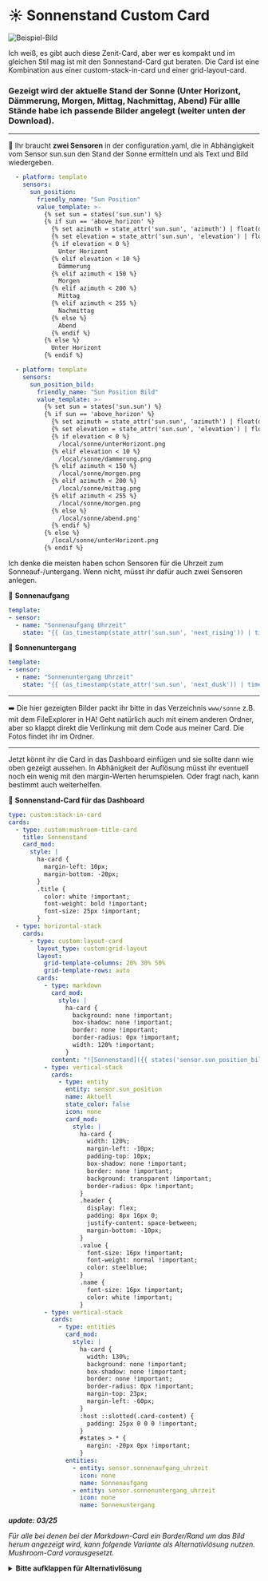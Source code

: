 # ☀️ Sonnenstand Custom Card

![Beispiel-Bild](https://github.com/user-attachments/assets/38152fe6-310c-4739-93ad-97fd67fa4f10)

Ich weiß, es gibt auch diese Zenit-Card, aber wer es kompakt und im gleichen Stil mag ist mit den Sonnestand-Card gut beraten. Die Card ist eine Kombination aus einer custom-stack-in-card und einer grid-layout-card.

### Gezeigt wird der aktuelle Stand der Sonne (Unter Horizont, Dämmerung, Morgen, Mittag, Nachmittag, Abend) Für allle Stände habe ich passende Bilder angelegt (weiter unten der Download).

---

:pushpin: Ihr braucht **zwei Sensoren** in der configuration.yaml, die in  Abhängigkeit vom Sensor sun.sun den Stand der Sonne ermitteln und als Text und Bild wiedergeben.

```yaml
  - platform: template
    sensors:
      sun_position:
        friendly_name: "Sun Position"
        value_template: >-
          {% set sun = states('sun.sun') %}
          {% if sun == 'above_horizon' %}
            {% set azimuth = state_attr('sun.sun', 'azimuth') | float(default=0) %}
            {% set elevation = state_attr('sun.sun', 'elevation') | float(default=0) %}
            {% if elevation < 0 %} 
              Unter Horizont
            {% elif elevation < 10 %} 
              Dämmerung
            {% elif azimuth < 150 %}
              Morgen
            {% elif azimuth < 200 %}
              Mittag
            {% elif azimuth < 255 %}
              Nachmittag
            {% else %}
              Abend
            {% endif %}
          {% else %}
            Unter Horizont 
          {% endif %}

  - platform: template
    sensors:
      sun_position_bild:
        friendly_name: "Sun Position Bild"
        value_template: >-
          {% set sun = states('sun.sun') %}
          {% if sun == 'above_horizon' %}
            {% set azimuth = state_attr('sun.sun', 'azimuth') | float(default=0) %}
            {% set elevation = state_attr('sun.sun', 'elevation') | float(default=0) %}
            {% if elevation < 0 %}
              /local/sonne/unterHorizont.png
            {% elif elevation < 10 %}
              /local/sonne/dammerung.png
            {% elif azimuth < 150 %}
              /local/sonne/morgen.png
            {% elif azimuth < 200 %}
              /local/sonne/mittag.png
            {% elif azimuth < 255 %}
              /local/sonne/morgen.png
            {% else %}
              /local/sonne/abend.png'
            {% endif %}
          {% else %}
            /local/sonne/unterHorizont.png
          {% endif %}
```
Ich denke die meisten haben schon Sensoren für die Uhrzeit zum Sonneauf-/untergang. Wenn nicht, müsst ihr dafür auch zwei Sensoren anlegen.

:pushpin: **Sonnenaufgang**
```yaml
template:
- sensor:
  - name: "Sonnenaufgang Uhrzeit"
    state: "{{ (as_timestamp(state_attr('sun.sun', 'next_rising')) | timestamp_custom('%H:%M')) }}"
```
:pushpin: **Sonnenuntergang**
```yaml
template:
- sensor:
  - name: "Sonnenuntergang Uhrzeit"
    state: "{{ (as_timestamp(state_attr('sun.sun', 'next_dusk')) | timestamp_custom('%H:%M')) }}"
```

---

:arrow_right: Die hier gezeigten Bilder packt ihr bitte in das Verzeichnis `www/sonne` z.B. mit dem FileExplorer in HA! Geht natürlich auch mit einem anderen Ordner, aber so klappt direkt die Verlinkung mit dem Code aus meiner Card. Die Fotos findet ihr im Ordner.

---

Jetzt könnt ihr die Card in das Dashboard einfügen und sie sollte dann wie oben gezeigt aussehen. In Abhänigkeit der Auflösung müsst ihr eventuell noch ein wenig mit den margin-Werten herumspielen. Oder fragt nach, kann bestimmt auch weiterhelfen.


:pushpin: **Sonnenstand-Card für das Dashboard**
```yaml
type: custom:stack-in-card
cards:
  - type: custom:mushroom-title-card
    title: Sonnenstand
    card_mod:
      style: |
        ha-card {
          margin-left: 10px;
          margin-bottom: -20px;
        } 
        .title {
          color: white !important;
          font-weight: bold !important;
          font-size: 25px !important;
        }
  - type: horizontal-stack
    cards:
      - type: custom:layout-card
        layout_type: custom:grid-layout
        layout:
          grid-template-columns: 20% 30% 50%
          grid-template-rows: auto
        cards:
          - type: markdown
            card_mod:
              style: |
                ha-card {
                  background: none !important;
                  box-shadow: none !important;
                  border: none !important;
                  border-radius: 0px !important;
                  width: 120% !important;
                } 
            content: "![Sonnenstand]({{ states('sensor.sun_position_bild') }})"
          - type: vertical-stack
            cards:
              - type: entity
                entity: sensor.sun_position
                name: Aktuell
                state_color: false
                icon: none
                card_mod:
                  style: |
                    ha-card {
                      width: 120%;
                      margin-left: -10px;
                      padding-top: 10px;
                      box-shadow: none !important;
                      border: none !important;
                      background: transparent !important;                  
                      border-radius: 0px !important;
                    }
                    .header {
                      display: flex;
                      padding: 8px 16px 0;
                      justify-content: space-between;
                      margin-bottom: -10px;
                    }
                    .value {
                      font-size: 16px !important;
                      font-weight: normal !important;
                      color: steelblue;  
                    }
                    .name {
                      font-size: 16px !important;
                      color: white !important; 
                    }
          - type: vertical-stack
            cards:
              - type: entities
                card_mod:
                  style: |
                    ha-card {
                      width: 130%;
                      background: none !important;
                      box-shadow: none !important;
                      border: none !important;
                      border-radius: 0px !important;
                      margin-top: 23px;
                      margin-left: -60px;
                    } 
                    :host ::slotted(.card-content) {
                      padding: 25px 0 0 0 !important;
                    }
                    #states > * {
                      margin: -20px 0px !important;
                    }
                entities:
                  - entity: sensor.sonnenaufgang_uhrzeit
                    icon: none
                    name: Sonnenaufgang
                  - entity: sensor.sonnenuntergang_uhrzeit
                    icon: none
                    name: Sonnenuntergang
```
***update: 03/25***

*Für alle bei denen bei der Markdown-Card ein Border/Rand um das Bild herum angezeigt wird, kann folgende Variante als Alternativlösung nutzen. Mushroom-Card vorausgesetzt.*


<details>
  <summary> <b>Bitte aufklappen für Alternativlösung</b></summary>   

```yaml
type: custom:stack-in-card
cards:
  - type: custom:mushroom-title-card
    title: Sonnenstand
    card_mod:
      style: |
        ha-card {
          margin-left: 10px;
          margin-bottom: -20px;
        } 
        .title {
          font-weight: normal !important;
          font-size: 25px !important;
        }
  - type: horizontal-stack
    cards:
      - type: custom:layout-card
        layout_type: custom:grid-layout
        layout:
          grid-template-columns: 20% 30% 50%
          grid-template-rows: auto
        cards:
          - type: vertical-stack
            cards:
              - type: custom:mushroom-entity-card
                entity: person.eric
                show_name: false
                show_state: false
                icon: none
                card_mod:
                  style: |
                    ha-card {
                      background-image: url('{{ states('sensor.sun_position_bild') }}');
                      background-size: cover;
                      background-position: center;
                      border: none;
                      width: 60px !important;
                      height: 60px !important;
                      margin: 15px;
                      --card-primary-color: transparent !important;
                      --card-secondary-color: transparent !important;
                    }     
                    ha-state-icon {
                      color: none !important;
                    } 
                    mushroom-shape-icon {
                      --shape-color: none !important;
                    }
          - type: vertical-stack
            cards:
              - type: entity
                entity: sensor.sun_position
                name: Aktuell
                state_color: false
                icon: none
                card_mod:
                  style: |
                    ha-card {
                      width: 120%;
                      margin-left: -20px;
                      padding-top: -12px;
                      box-shadow: none !important;    
                      border: none !important;
                                      background: none !important;   
                    }    
                    .header {
                      margin-bottom: -10px;
                      margin-top: 13px;
                      border: none !important;
                    }
                    .value {
                      font-size: 15px !important;
                      font-weight: normal !important;
                      color: #258adb;  
                    }
                    .name {
                      font-size: 15px !important;
                      color: #e4e8ed !important; 
                    }
          - type: vertical-stack
            cards:
              - type: entities
                card_mod:
                  style: |
                    ha-card {
                      width: 115%;
                      background: none !important;
                      box-shadow: none !important;
                      border: none !important;
                      border-radius: 0px !important;
                      margin-top: 25px;
                      margin-left: -50px;
                    } 
                    :host ::slotted(.card-content) {
                      padding: 25px 0 0 0 !important;
                    }
                    #states > * {
                      margin: -20px -16px !important;
                    }
                entities:
                  - entity: sensor.sonnenaufgang_uhrzeit
                    icon: none
                    name: Sonnenaufgang
                  - entity: sensor.sonnenuntergang_uhrzeit
                    icon: none
                    name: Sonnenuntergang
```

<details>
